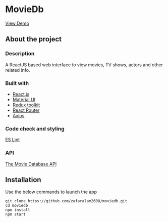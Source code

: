 # MovieDb
[View Demo](https://zafaralam2608.github.io/moviedb/)

## About the project

### Description
A ReactJS based web interface to view movies, TV shows, actors and other related info.

### Built with
* [React.js](https://reactjs.org/)
* [Material UI](https://mui.com/material-ui/getting-started/overview/)
* [Redux toolkit](https://redux-toolkit.js.org/)
* [React Router](https://reactrouter.com/docs/en/v6)
* [Axios](https://axios-http.com/docs/intro)

### Code check and styling
[ES Lint](https://eslint.org/)

### API
[The Movie Database API](https://developers.themoviedb.org/3)

## Installation
Use the below commands to launch the app
```
git clone https://github.com/zafaralam2608/moviedb.git
cd moviedb
npm install
npm start
```
